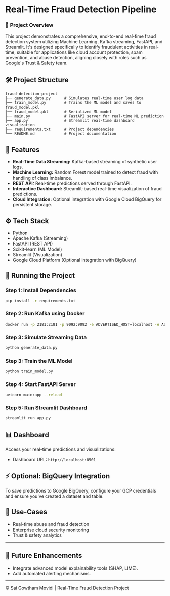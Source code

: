 # Real-Time Fraud Detection Pipeline

### 🚀 **Project Overview**
This project demonstrates a comprehensive, end-to-end real-time fraud detection system utilizing Machine Learning, Kafka streaming, FastAPI, and Streamlit. It's designed specifically to identify fraudulent activities in real-time, suitable for applications like cloud account protection, spam prevention, and abuse detection, aligning closely with roles such as Google's Trust & Safety team.

## 🛠️ Project Structure
```
fraud-detection-project
├── generate_data.py      # Simulates real-time user log data
├── train_model.py        # Trains the ML model and saves to fraud_model.pkl
├── fraud_model.pkl       # Serialized ML model
├── main.py               # FastAPI server for real-time ML prediction
├── app.py                # Streamlit real-time dashboard visualization
├── requirements.txt      # Project dependencies
└── README.md             # Project documentation
```

## 🔑 Features
- **Real-Time Data Streaming:** Kafka-based streaming of synthetic user logs.
- **Machine Learning:** Random Forest model trained to detect fraud with handling of class imbalance.
- **REST API:** Real-time predictions served through FastAPI.
- **Interactive Dashboard:** Streamlit-based real-time visualization of fraud predictions.
- **Cloud Integration:** Optional integration with Google Cloud BigQuery for persistent storage.

## ⚙️ Tech Stack
- Python
- Apache Kafka (Streaming)
- FastAPI (REST API)
- Scikit-learn (ML Model)
- Streamlit (Visualization)
- Google Cloud Platform (Optional integration with BigQuery)

## 🚀 Running the Project

### Step 1: Install Dependencies
```bash
pip install -r requirements.txt
```

### Step 2: Run Kafka using Docker
```bash
docker run -p 2181:2181 -p 9092:9092 -e ADVERTISED_HOST=localhost -e ADVERTISED_PORT=9092 spotify/kafka
```

### Step 3: Simulate Streaming Data
```bash
python generate_data.py
```

### Step 3: Train the ML Model
```bash
python train_model.py
```

### Step 4: Start FastAPI Server
```bash
uvicorn main:app --reload
```

### Step 5: Run Streamlit Dashboard
```bash
streamlit run app.py
```

## 📊 Dashboard
Access your real-time predictions and visualizations:
- Dashboard URL: `http://localhost:8501`

## ⚡ Optional: BigQuery Integration
To save predictions to Google BigQuery, configure your GCP credentials and ensure you've created a dataset and table.

## 🎯 Use-Cases
- Real-time abuse and fraud detection
- Enterprise cloud security monitoring
- Trust & safety analytics

---

## 📌 Future Enhancements
- Integrate advanced model explainability tools (SHAP, LIME).
- Add automated alerting mechanisms.

---

© Sai Gowtham Movidi | Real-Time Fraud Detection Project

